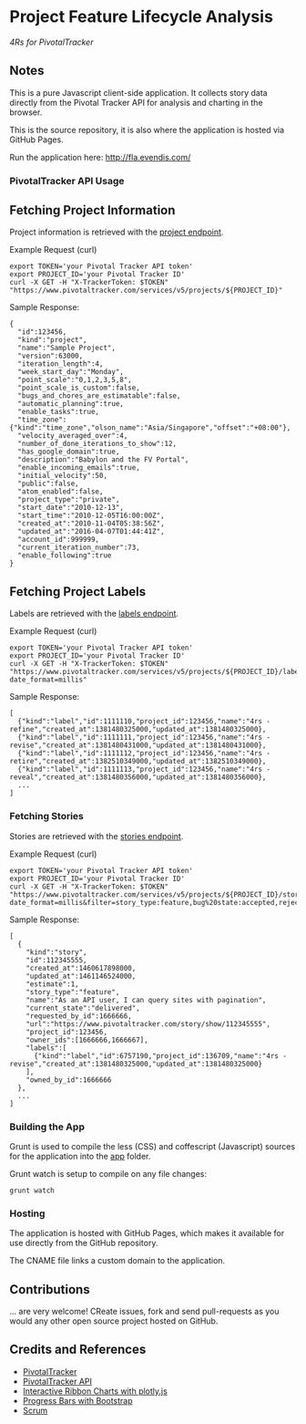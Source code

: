 # Project Feature Lifecycle Analysis

*4Rs for PivotalTracker*

## Notes

This is a pure Javascript client-side application.
It collects story data directly from the Pivotal Tracker API for analysis and charting in the browser.

This is the source repository, it is also where the application is hosted via GitHub Pages.

Run the application here: http://fla.evendis.com/


### PivotalTracker API Usage

## Fetching Project Information

Project information is retrieved with the
[project endpoint](https://www.pivotaltracker.com/help/api/rest/v5#Project).

Example Request (curl)
```
export TOKEN='your Pivotal Tracker API token'
export PROJECT_ID='your Pivotal Tracker ID'
curl -X GET -H "X-TrackerToken: $TOKEN" "https://www.pivotaltracker.com/services/v5/projects/${PROJECT_ID}"
```

Sample Response:
```
{
  "id":123456,
  "kind":"project",
  "name":"Sample Project",
  "version":63000,
  "iteration_length":4,
  "week_start_day":"Monday",
  "point_scale":"0,1,2,3,5,8",
  "point_scale_is_custom":false,
  "bugs_and_chores_are_estimatable":false,
  "automatic_planning":true,
  "enable_tasks":true,
  "time_zone":{"kind":"time_zone","olson_name":"Asia/Singapore","offset":"+08:00"},
  "velocity_averaged_over":4,
  "number_of_done_iterations_to_show":12,
  "has_google_domain":true,
  "description":"Babylon and the FV Portal",
  "enable_incoming_emails":true,
  "initial_velocity":50,
  "public":false,
  "atom_enabled":false,
  "project_type":"private",
  "start_date":"2010-12-13",
  "start_time":"2010-12-05T16:00:00Z",
  "created_at":"2010-11-04T05:38:56Z",
  "updated_at":"2016-04-07T01:44:41Z",
  "account_id":999999,
  "current_iteration_number":73,
  "enable_following":true
}
```


## Fetching Project Labels

Labels are retrieved with the
[labels endpoint](https://www.pivotaltracker.com/help/api/rest/v5#Labels).

Example Request (curl)
```
export TOKEN='your Pivotal Tracker API token'
export PROJECT_ID='your Pivotal Tracker ID'
curl -X GET -H "X-TrackerToken: $TOKEN" "https://www.pivotaltracker.com/services/v5/projects/${PROJECT_ID}/labels?date_format=millis"
```

Sample Response:
```
[
  {"kind":"label","id":1111110,"project_id":123456,"name":"4rs - refine","created_at":1381480325000,"updated_at":1381480325000},
  {"kind":"label","id":1111111,"project_id":123456,"name":"4rs - revise","created_at":1381480431000,"updated_at":1381480431000},
  {"kind":"label","id":1111112,"project_id":123456,"name":"4rs - retire","created_at":1382510349000,"updated_at":1382510349000},
  {"kind":"label","id":1111113,"project_id":123456,"name":"4rs - reveal","created_at":1381480356000,"updated_at":1381480356000},
  ...
]
```


### Fetching Stories

Stories are retrieved with the
[stories endpoint](https://www.pivotaltracker.com/help/api/rest/v5#Stories).


Example Request (curl)
```
export TOKEN='your Pivotal Tracker API token'
export PROJECT_ID='your Pivotal Tracker ID'
curl -X GET -H "X-TrackerToken: $TOKEN" "https://www.pivotaltracker.com/services/v5/projects/${PROJECT_ID}/stories?date_format=millis&filter=story_type:feature,bug%20state:accepted,rejected,delivered&limit=1"
```

Sample Response:
```
[
  {
    "kind":"story",
    "id":112345555,
    "created_at":1460617898000,
    "updated_at":1461146524000,
    "estimate":1,
    "story_type":"feature",
    "name":"As an API user, I can query sites with pagination",
    "current_state":"delivered",
    "requested_by_id":1666666,
    "url":"https://www.pivotaltracker.com/story/show/112345555",
    "project_id":123456,
    "owner_ids":[1666666,1666667],
    "labels":[
      {"kind":"label","id":6757190,"project_id":136709,"name":"4rs - revise","created_at":1381480325000,"updated_at":1381480325000}
    ],
    "owned_by_id":1666666
  },
  ...
]
```


### Building the App

Grunt is used to compile the less (CSS) and coffescript (Javascript) sources for the application
into the [app](./app) folder.

Grunt watch is setup to compile on any file changes:

```
grunt watch
```

### Hosting

The application is hosted with GitHub Pages, which makes it available for use directly from the GitHub repository.

The CNAME file links a custom domain to the application.


## Contributions

... are very welcome! CReate issues, fork and send pull-requests as you would any other open source project hosted on GitHub.

## Credits and References
* [PivotalTracker](https://www.pivotaltracker.com)
* [PivotalTracker API](https://www.pivotaltracker.com/help/api#top)
* [Interactive Ribbon Charts with plotly.js](https://github.com/tardate/LittleCodingKata/tree/master/javascript/plotly_ribbon_charts)
* [Progress Bars with Bootstrap](https://github.com/tardate/LittleCodingKata/tree/master/javascript/progress_bars_bootstrap)
* [Scrum](http://en.wikipedia.org/wiki/Scrum_(software_development))
